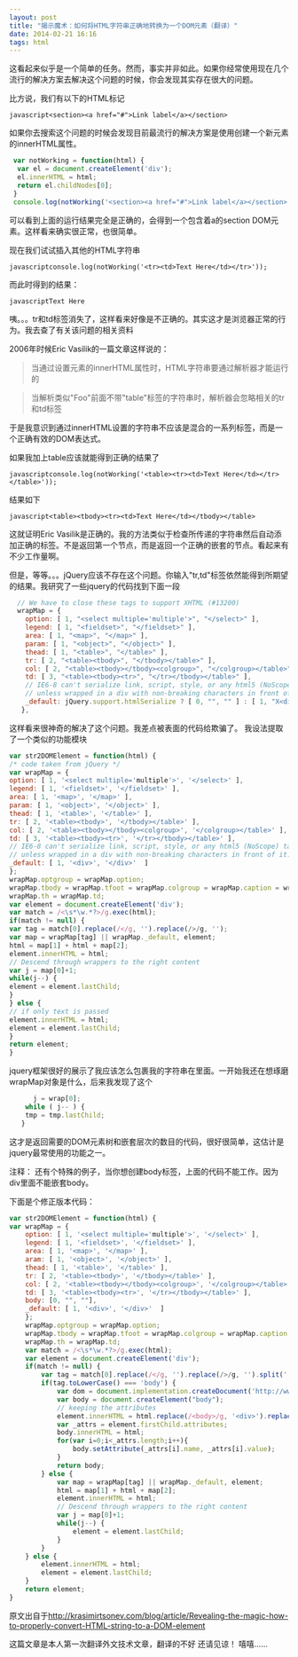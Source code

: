 ```yaml
---
layout: post
title: "揭示魔术：如何将HTML字符串正确地转换为一个DOM元素（翻译）"
date: 2014-02-21 16:16
tags: html
---
```

  这看起来似乎是一个简单的任务。然而，事实并非如此。如果你经常使用现在几个流行的解决方案去解决这个问题的时候，你会发现其实存在很大的问题。
   
   比方说，我们有以下的HTML标记
   
   ```javascript<section><a href="#">Link label</a></section>```
   
   如果你去搜索这个问题的时候会发现目前最流行的解决方案是使用创建一个新元素的innerHTML属性。
   ```javascript
    var notWorking = function(html) {
     var el = document.createElement('div');
     el.innerHTML = html;
     return el.childNodes[0];
    }
    console.log(notWorking('<section><a href="#">Link label</a></section>'));
   ```
   
   <!-- more -->
   
   可以看到上面的运行结果完全是正确的，会得到一个包含着a的section DOM元素。这样看来确实很正常，也很简单。
   
   现在我们试试插入其他的HTML字符串
   
   ```javascriptconsole.log(notWorking('<tr><td>Text Here</td></tr>'));```
   
   而此时得到的结果：
   
   ```javascriptText Here```
   
   咦。。。tr和td标签消失了，这样看来好像是不正确的。其实这才是浏览器正常的行为。我去查了有关该问题的相关资料
   
   2006年时候Eric Vasilik的一篇文章这样说的：
   
   >当通过设置元素的innerHTML属性时，HTML字符串要通过解析器才能运行的
   
   >当解析类似"<tr><td>Foo"前面不带"table"标签的字符串时，解析器会忽略相关的tr和td标签
   
   于是我意识到通过innerHTML设置的字符串不应该是混合的一系列标签，而是一个正确有效的DOM表达式。
   
   如果我加上table应该就能得到正确的结果了
   
   ```javascriptconsole.log(notWorking('<table><tr><td>Text Here</td></tr></table>'));```
   
   结果如下
   
   ```javascript<table><tbody><tr><td>Text Here</td></tbody></table>```
   
   这就证明Eric Vasilik是正确的。我的方法类似于检查所传递的字符串然后自动添加正确的标签。不是返回第一个节点，而是返回一个正确的嵌套的节点。看起来有不少工作量啊。

   但是，等等。。。jQuery应该不存在这个问题。你输入"tr,td"标签依然能得到所期望的结果。我研究了一些jquery的代码找到下面一段
   
```javascript
  // We have to close these tags to support XHTML (#13200)
  wrapMap = {
    option: [ 1, "<select multiple='multiple'>", "</select>" ],
    legend: [ 1, "<fieldset>", "</fieldset>" ],
    area: [ 1, "<map>", "</map>" ],
    param: [ 1, "<object>", "</object>" ],
    thead: [ 1, "<table>", "</table>" ],
    tr: [ 2, "<table><tbody>", "</tbody></table>" ],
    col: [ 2, "<table><tbody></tbody><colgroup>", "</colgroup></table>" ],
    td: [ 3, "<table><tbody><tr>", "</tr></tbody></table>" ],
    // IE6-8 can't serialize link, script, style, or any html5 (NoScope) tags,
    // unless wrapped in a div with non-breaking characters in front of it.
    _default: jQuery.support.htmlSerialize ? [ 0, "", "" ] : [ 1, "X<div>", "</div>"  ]
   },

   ```
   
   这样看来很神奇的解决了这个问题。我差点被表面的代码给欺骗了。
   我设法提取了一个类似的功能模块
   
```javascript
var str2DOMElement = function(html) {
/* code taken from jQuery */
var wrapMap = {
option: [ 1, '<select multiple='multiple'>', '</select>' ],
legend: [ 1, '<fieldset>', '</fieldset>' ],
area: [ 1, '<map>', '</map>' ],
param: [ 1, '<object>', '</object>' ],
thead: [ 1, '<table>', '</table>' ],
tr: [ 2, '<table><tbody>', '</tbody></table>' ],
col: [ 2, '<table><tbody></tbody><colgroup>', '</colgroup></table>' ],
td: [ 3, '<table><tbody><tr>', '</tr></tbody></table>' ],
// IE6-8 can't serialize link, script, style, or any html5 (NoScope) tags,
// unless wrapped in a div with non-breaking characters in front of it.
_default: [ 1, '<div>', '</div>'  ]
};
wrapMap.optgroup = wrapMap.option;
wrapMap.tbody = wrapMap.tfoot = wrapMap.colgroup = wrapMap.caption = wrapMap.thead;
wrapMap.th = wrapMap.td;
var element = document.createElement('div');
var match = /<\s*\w.*?>/g.exec(html);
if(match != null) {
var tag = match[0].replace(/</g, '').replace(/>/g, '');
var map = wrapMap[tag] || wrapMap._default, element;
html = map[1] + html + map[2];
element.innerHTML = html;
// Descend through wrappers to the right content
var j = map[0]+1;
while(j--) {
element = element.lastChild;
}
} else {
// if only text is passed
element.innerHTML = html;
element = element.lastChild;
}
return element;
}
```
	
jquery框架很好的展示了我应该怎么包裹我的字符串在里面。一开始我还在想琢磨wrapMap对象是什么，后来我发现了这个
	
```javascript
	  j = wrap[0];
    while ( j-- ) {
    tmp = tmp.lastChild;
   }
```
	
这才是返回需要的DOM元素树和嵌套层次的数目的代码，很好很简单，这估计是jquery最常使用的功能之一。
	
注释：
还有个特殊的例子，当你想创建body标签，上面的代码不能工作。因为div里面不能嵌套body。

下面是个修正版本代码：

```javascript
var str2DOMElement = function(html) {
var wrapMap = {
	option: [ 1, '<select multiple='multiple'>', '</select>' ],
	legend: [ 1, '<fieldset>', '</fieldset>' ],
	area: [ 1, '<map>', '</map>' ],
	aram: [ 1, '<object>', '</object>' ],
	thead: [ 1, '<table>', '</table>' ],
	tr: [ 2, '<table><tbody>', '</tbody></table>' ],
	col: [ 2, '<table><tbody></tbody><colgroup>', '</colgroup></table>' ],
	td: [ 3, '<table><tbody><tr>', '</tr></tbody></table>' ],
	body: [0, "", ""],
	_default: [ 1, '<div>', '</div>'  ]
    };
    wrapMap.optgroup = wrapMap.option;
    wrapMap.tbody = wrapMap.tfoot = wrapMap.colgroup = wrapMap.caption = wrapMap.thead;
    wrapMap.th = wrapMap.td;
    var match = /<\s*\w.*?>/g.exec(html);
    var element = document.createElement('div');
    if(match != null) {
        var tag = match[0].replace(/</g, '').replace(/>/g, '').split(' ')[0];
        if(tag.toLowerCase() === 'body') {
            var dom = document.implementation.createDocument('http://www.w3.org/1999/xhtml', 'html', null);
            var body = document.createElement("body");
            // keeping the attributes
            element.innerHTML = html.replace(/<body>/g, '<div>').replace(/<\/body>/g, '</div>');
            var _attrs = element.firstChild.attributes;
            body.innerHTML = html;
			for(var i=0;i<_attrs.length;i++){
				body.setAttribute(_attrs[i].name, _attrs[i].value);
			}
			return body;
        } else {
            var map = wrapMap[tag] || wrapMap._default, element;
            html = map[1] + html + map[2];
            element.innerHTML = html;
            // Descend through wrappers to the right content
            var j = map[0]+1;
            while(j--) {
                element = element.lastChild;
            }
        }
    } else {
        element.innerHTML = html;
        element = element.lastChild;
    }
    return element;
}
```

原文出自于<a href="http://krasimirtsonev.com/blog/article/Revealing-the-magic-how-to-properly-convert-HTML-string-to-a-DOM-element" target="_blank">http://krasimirtsonev.com/blog/article/Revealing-the-magic-how-to-properly-convert-HTML-string-to-a-DOM-element</a>  
	
这篇文章是本人第一次翻译外文技术文章，翻译的不好 还请见谅！ 嘻嘻……
	
	
 
